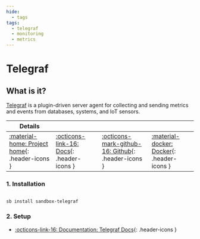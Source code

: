```yaml
---
hide:
  - tags
tags:
  - telegraf
  - monitoring
  - metrics
---
```


# Telegraf

## What is it?

[Telegraf](https://www.influxdata.com/time-series-platform/telegraf/) is a plugin-driven server agent for collecting and sending metrics and events from databases, systems, and IoT sensors.

| Details     |             |             |             |
|-------------|-------------|-------------|-------------|
| [:material-home: Project home](https://www.influxdata.com/time-series-platform/telegraf/){: .header-icons } | [:octicons-link-16: Docs](https://docs.influxdata.com/telegraf/v1.20/){: .header-icons } | [:octicons-mark-github-16: Github](https://github.com/influxdata/telegraf){: .header-icons } | [:material-docker: Docker](https://hub.docker.com/_/telegraf){: .header-icons }|

### 1. Installation

``` shell

sb install sandbox-telegraf

```

### 2. Setup

- [:octicons-link-16: Documentation: Telegraf Docs](https://docs.influxdata.com/telegraf/v1.20/){: .header-icons }
